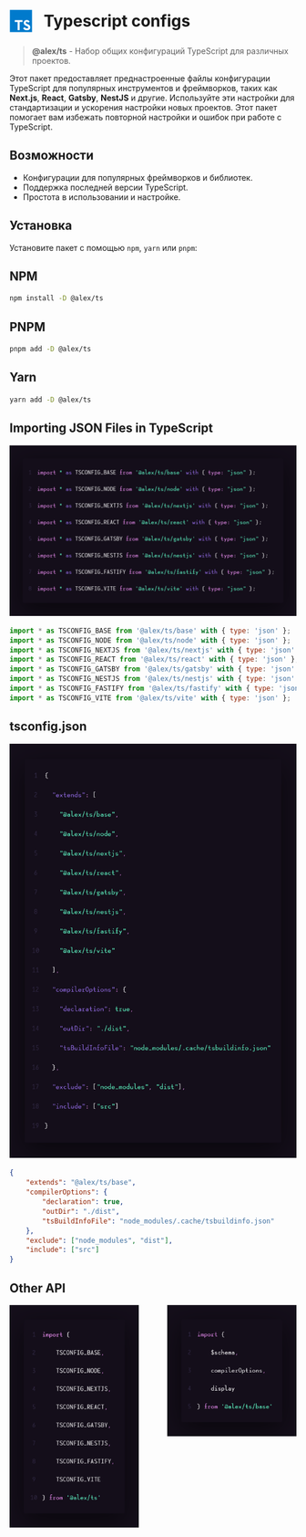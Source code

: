 <div style="display: flex; align-items: center; justify-content: start; gap: 20px; padding: 10px 0;">
  <img src="./assets/TypeScript.svg" alt="TypeScript Logo" width="40">
  <h1 style="margin: 0;">Typescript configs</h1>
</div>

> **@alex/ts** - Набор общих конфигураций TypeScript для различных проектов.

Этот пакет предоставляет преднастроенные файлы конфигурации TypeScript для популярных инструментов и фреймворков, таких
как **Next.js**, **React**, **Gatsby**, **NestJS** и другие. Используйте эти настройки для стандартизации и ускорения
настройки новых проектов. Этот пакет помогает вам избежать повторной настройки и ошибок при работе с TypeScript.

## Возможности

- Конфигурации для популярных фреймворков и библиотек.
- Поддержка последней версии TypeScript.
- Простота в использовании и настройке.

## Установка

Установите пакет с помощью `npm`, `yarn` или `pnpm`:

## NPM

```bash
npm install -D @alex/ts
```

## PNPM

```bash
pnpm add -D @alex/ts
```

## Yarn

```bash
yarn add -D @alex/ts
```

## Importing JSON Files in TypeScript

![Importing](./assets/with_json_import.png)

```javascript
import * as TSCONFIG_BASE from '@alex/ts/base' with { type: 'json' };
import * as TSCONFIG_NODE from '@alex/ts/node' with { type: 'json' };
import * as TSCONFIG_NEXTJS from '@alex/ts/nextjs' with { type: 'json' };
import * as TSCONFIG_REACT from '@alex/ts/react' with { type: 'json' };
import * as TSCONFIG_GATSBY from '@alex/ts/gatsby' with { type: 'json' };
import * as TSCONFIG_NESTJS from '@alex/ts/nestjs' with { type: 'json' };
import * as TSCONFIG_FASTIFY from '@alex/ts/fastify' with { type: 'json' };
import * as TSCONFIG_VITE from '@alex/ts/vite' with { type: 'json' };
```

## tsconfig.json

![Importing](./assets/tsconfig.png)

```json
{
    "extends": "@alex/ts/base",
    "compilerOptions": {
        "declaration": true,
        "outDir": "./dist",
        "tsBuildInfoFile": "node_modules/.cache/tsbuildinfo.json"
    },
    "exclude": ["node_modules", "dist"],
    "include": ["src"]
}
```

## Other API

<img src="./assets/import_all.png" width="45%" align="left">
<img src="./assets/import_one.png" width="45%" align="right">
